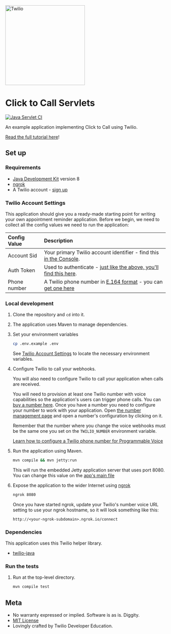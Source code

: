 <a href="https://www.twilio.com">
  <img src="https://static0.twilio.com/marketing/bundles/marketing/img/logos/wordmark-red.svg" alt="Twilio" width="250" />
</a>

# Click to Call Servlets
[![Java Servlet CI](https://github.com/TwilioDevEd/clicktocall-servlets/actions/workflows/gradle.yml/badge.svg)](https://github.com/TwilioDevEd/clicktocall-servlets/actions/workflows/gradle.yml)

An example application implementing Click to Call using Twilio.

[Read the full tutorial here](https://www.twilio.com/docs/tutorials/walkthrough/click-to-call/java/servlets)!

## Set up

### Requirements

- [Java Development Kit](https://adoptopenjdk.net/) version 8
- [ngrok](https://ngrok.com)
- A Twilio account - [sign up](https://www.twilio.com/try-twilio)

### Twilio Account Settings

This application should give you a ready-made starting point for writing your
own appointment reminder application. Before we begin, we need to collect
all the config values we need to run the application:

| Config Value | Description                                                                                                                                                  |
| :---------------- | :----------------------------------------------------------------------------------------------------------------------------------------------------------- |
| Account Sid  | Your primary Twilio account identifier - find this [in the Console](https://www.twilio.com/console).                                                         |
| Auth Token   | Used to authenticate - [just like the above, you'll find this here](https://www.twilio.com/console).                                                         |
| Phone number | A Twilio phone number in [E.164 format](https://en.wikipedia.org/wiki/E.164) - you can [get one here](https://www.twilio.com/console/phone-numbers/incoming) |

### Local development

1. Clone the repository and `cd` into it.

1. The application uses Maven to manage dependencies.

1. Set your environment variables

    ```bash
    cp .env.example .env
    ```
   See [Twilio Account Settings](#twilio-account-settings) to locate the necessary environment variables.

1. Configure Twilio to call your webhooks.

   You will also need to configure Twilio to call your application when calls are received.

   You will need to provision at least one Twilio number with voice capabilities
   so the application's users can trigger phone calls. You can [buy a number here](https://www.twilio.com/user/account/phone-numbers/search).
   Once you have a number you need to configure your number to work with your application. Open
   [the number management page](//www.twilio.com/user/account/phone-numbers/incoming)
   and open a number's configuration by clicking on it.

   Remember that the number where you change the voice webhooks must be the same one you set on
   the `TWILIO_NUMBER` environment variable.

   [Learn how to configure a Twilio phone number for Programmable Voice](https://www.twilio.com/docs/voice/quickstart/java#configure-your-webhook-url)

1. Run the application using Maven.

   ```bash
   mvn compile && mvn jetty:run
   ```

   This will run the embedded Jetty application server that uses port 8080. You can change this value
   on the [app's main file](//github.com/TwilioDevEd/clicktocall-servlets/blob/master/src/main/java/com/twilio/clicktocall/App.java)

1. Expose the application to the wider Internet using [ngrok](https://ngrok.com/)

   ```bash
   ngrok 8080
   ```

   Once you have started ngrok, update your Twilio's number voice URL
   setting to use your ngrok hostname, so it will look something like
   this:

   ```
   http://<your-ngrok-subdomain>.ngrok.io/connect
   ```

### Dependencies

This application uses this Twilio helper library.

* [twilio-java](//github.com/twilio/twilio-java)

### Run the tests

1. Run at the top-level directory.

   ```bash
   mvn compile test
   ```

## Meta

* No warranty expressed or implied. Software is as is. Diggity.
* [MIT License](http://www.opensource.org/licenses/mit-license.html)
* Lovingly crafted by Twilio Developer Education.
